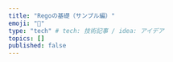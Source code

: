 ```yaml
---
title: "Regoの基礎（サンプル編）"
emoji: "🤖"
type: "tech" # tech: 技術記事 / idea: アイデア
topics: []
published: false
---
```

